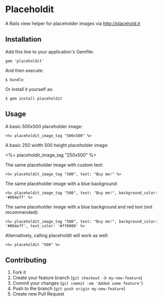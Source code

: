 # Placeholdit

A Rails view helper for placeholder images via http://placehold.it

## Installation

Add this line to your application's Gemfile:

    gem 'placeholdit'

And then execute:

    $ bundle

Or install it yourself as:

    $ gem install placeholdit

## Usage

A basic 500x500 placeholder image:
		
	<%= placeholdit_image_tag "500x500" %>

A basic 250 width 500 height placeholder image:
    
  <%= placeholdit_image_tag "250x500" %>

The same placeholder image with custom text:

	<%= placeholdit_image_tag "500", text: "Buy me!" %>

The same placeholder image with a blue background:

	<%= placeholdit_image_tag "500", text: "Buy me!", background_color: '#004eff' %>

The same placeholder image with a blue background and red text (not recommended):

	<%= placeholdit_image_tag "500", text: "Buy me!", background_color: '#004eff', text_color: '#ff0000' %>

Alternatively, calling placeholdit will work as well:

	<%= placeholdit "500" %>


## Contributing

1. Fork it
2. Create your feature branch (`git checkout -b my-new-feature`)
3. Commit your changes (`git commit -am 'Added some feature'`)
4. Push to the branch (`git push origin my-new-feature`)
5. Create new Pull Request
